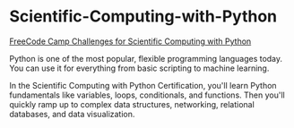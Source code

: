 # Scientific-Computing-with-Python
[FreeCode Camp Challenges for Scientific Computing with Python](https://www.freecodecamp.org/learn/scientific-computing-with-python)

Python is one of the most popular, flexible programming languages today. You can use it for everything from basic scripting to machine learning.

In the Scientific Computing with Python Certification, you'll learn Python fundamentals like variables, loops, conditionals, and functions. Then you'll quickly ramp up to complex data structures, networking, relational databases, and data visualization.

